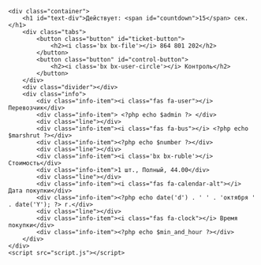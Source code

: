 <html>
<head>
    <link rel="stylesheet" href="https://cdnjs.cloudflare.com/ajax/libs/font-awesome/5.15.3/css/all.min.css">
    <link href='https://unpkg.com/boxicons@2.1.4/css/boxicons.min.css' rel='stylesheet'>
    <link rel="stylesheet" href="styles.css">
</head>
<body>

    <div class="container">
        <h1 id="text-div">Действует: <span id="countdown">15</span> сек.</h1>
        <div class="tabs">
            <button class="button" id="ticket-button">
                <h2><i class='bx bx-file'></i> 864 801 202</h2>
            </button>
            <button class="button" id="control-button">
                <h2><i class='bx bx-user-circle'></i> Контроль</h2>
            </button>
        </div>
        <div class="divider"></div>
        <div class="info">
            <div class="info-item"><i class="fas fa-user"></i> Перевозчик</div>
            <div class="info-item"> <?php echo $admin ?> </div>
            <div class="line"></div>
            <div class="info-item"><i class="fas fa-bus"></i> <?php echo $marshrut ?></div>
            <div class="info-item"><?php echo $number ?></div>
            <div class="line"></div>
            <div class="info-item"><i class='bx bx-ruble'></i> Стоимость</div>
            <div class="info-item">1 шт., Полный, 44.00</div>
            <div class="line"></div>
            <div class="info-item"><i class="fas fa-calendar-alt"></i> Дата покупки</div>
            <div class="info-item"><?php echo date('d') . ' ' . 'октября ' . date('Y'); ?> г.</div>
            <div class="line"></div>
            <div class="info-item"><i class="fas fa-clock"></i> Время покупки</div>
            <div class="info-item"><?php echo $min_and_hour ?></div>
        </div>
    </div>
    <script src="script.js"></script>
    
</body>
</html>
